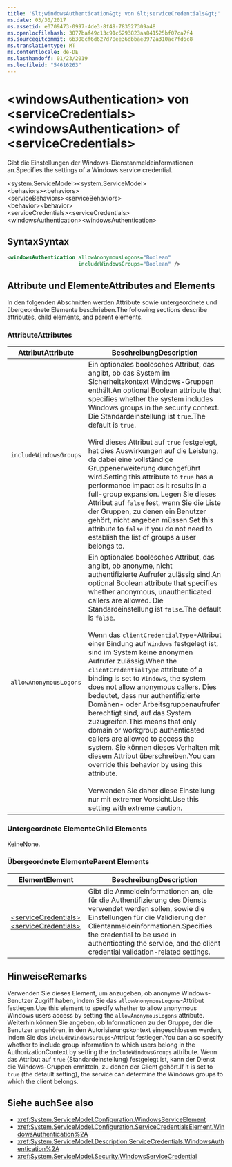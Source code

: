 ```yaml
---
title: '&lt;windowsAuthentication&gt; von &lt;serviceCredentials&gt;'
ms.date: 03/30/2017
ms.assetid: e0709473-0997-4de3-8f49-783527309a48
ms.openlocfilehash: 3077baf49c13c91c6293823aa841525bf07ca7f4
ms.sourcegitcommit: 6b308cf6d627d78ee36dbbae8972a310ac7fd6c8
ms.translationtype: MT
ms.contentlocale: de-DE
ms.lasthandoff: 01/23/2019
ms.locfileid: "54616263"
---
```

# <a name="ltwindowsauthenticationgt-of-ltservicecredentialsgt"></a><span data-ttu-id="d6987-102">&lt;windowsAuthentication&gt; von &lt;serviceCredentials&gt;</span><span class="sxs-lookup"><span data-stu-id="d6987-102">&lt;windowsAuthentication&gt; of &lt;serviceCredentials&gt;</span></span>
<span data-ttu-id="d6987-103">Gibt die Einstellungen der Windows-Dienstanmeldeinformationen an.</span><span class="sxs-lookup"><span data-stu-id="d6987-103">Specifies the settings of a Windows service credential.</span></span>  
  
 <span data-ttu-id="d6987-104">\<system.ServiceModel></span><span class="sxs-lookup"><span data-stu-id="d6987-104">\<system.ServiceModel></span></span>  
<span data-ttu-id="d6987-105">\<behaviors></span><span class="sxs-lookup"><span data-stu-id="d6987-105">\<behaviors></span></span>  
<span data-ttu-id="d6987-106">\<serviceBehaviors></span><span class="sxs-lookup"><span data-stu-id="d6987-106">\<serviceBehaviors></span></span>  
<span data-ttu-id="d6987-107">\<behavior></span><span class="sxs-lookup"><span data-stu-id="d6987-107">\<behavior></span></span>  
<span data-ttu-id="d6987-108">\<serviceCredentials></span><span class="sxs-lookup"><span data-stu-id="d6987-108">\<serviceCredentials></span></span>  
<span data-ttu-id="d6987-109">\<windowsAuthentication></span><span class="sxs-lookup"><span data-stu-id="d6987-109">\<windowsAuthentication></span></span>  
  
## <a name="syntax"></a><span data-ttu-id="d6987-110">Syntax</span><span class="sxs-lookup"><span data-stu-id="d6987-110">Syntax</span></span>  
  
```xml  
<windowsAuthentication allowAnonymousLogons="Boolean"
                       includeWindowsGroups="Boolean" />
```  
  
## <a name="attributes-and-elements"></a><span data-ttu-id="d6987-111">Attribute und Elemente</span><span class="sxs-lookup"><span data-stu-id="d6987-111">Attributes and Elements</span></span>  
 <span data-ttu-id="d6987-112">In den folgenden Abschnitten werden Attribute sowie untergeordnete und übergeordnete Elemente beschrieben.</span><span class="sxs-lookup"><span data-stu-id="d6987-112">The following sections describe attributes, child elements, and parent elements.</span></span>  
  
### <a name="attributes"></a><span data-ttu-id="d6987-113">Attribute</span><span class="sxs-lookup"><span data-stu-id="d6987-113">Attributes</span></span>  
  
|<span data-ttu-id="d6987-114">Attribut</span><span class="sxs-lookup"><span data-stu-id="d6987-114">Attribute</span></span>|<span data-ttu-id="d6987-115">Beschreibung</span><span class="sxs-lookup"><span data-stu-id="d6987-115">Description</span></span>|  
|---------------|-----------------|  
|`includeWindowsGroups`|<span data-ttu-id="d6987-116">Ein optionales boolesches Attribut, das angibt, ob das System im Sicherheitskontext Windows-Gruppen enthält.</span><span class="sxs-lookup"><span data-stu-id="d6987-116">An optional Boolean attribute that specifies whether the system includes Windows groups in the security context.</span></span> <span data-ttu-id="d6987-117">Die Standardeinstellung ist `true`.</span><span class="sxs-lookup"><span data-stu-id="d6987-117">The default is `true`.</span></span><br /><br /> <span data-ttu-id="d6987-118">Wird dieses Attribut auf `true` festgelegt, hat dies Auswirkungen auf die Leistung, da dabei eine vollständige Gruppenerweiterung durchgeführt wird.</span><span class="sxs-lookup"><span data-stu-id="d6987-118">Setting this attribute to `true` has a performance impact as it results in a full-group expansion.</span></span> <span data-ttu-id="d6987-119">Legen Sie dieses Attribut auf `false` fest, wenn Sie die Liste der Gruppen, zu denen ein Benutzer gehört, nicht angeben müssen.</span><span class="sxs-lookup"><span data-stu-id="d6987-119">Set this attribute to `false` if you do not need to establish the list of groups a user belongs to.</span></span>|  
|`allowAnonymousLogons`|<span data-ttu-id="d6987-120">Ein optionales boolesches Attribut, das angibt, ob anonyme, nicht authentifizierte Aufrufer zulässig sind.</span><span class="sxs-lookup"><span data-stu-id="d6987-120">An optional Boolean attribute that specifies whether anonymous, unauthenticated callers are allowed.</span></span> <span data-ttu-id="d6987-121">Die Standardeinstellung ist `false`.</span><span class="sxs-lookup"><span data-stu-id="d6987-121">The default is `false`.</span></span><br /><br /> <span data-ttu-id="d6987-122">Wenn das `clientCredentialType`-Attribut einer Bindung auf `Windows` festgelegt ist, sind im System keine anonymen Aufrufer zulässig.</span><span class="sxs-lookup"><span data-stu-id="d6987-122">When the `clientCredentialType` attribute of a binding is set to `Windows`, the system does not allow anonymous callers.</span></span> <span data-ttu-id="d6987-123">Dies bedeutet, dass nur authentifizierte Domänen- oder Arbeitsgruppenaufrufer berechtigt sind, auf das System zuzugreifen.</span><span class="sxs-lookup"><span data-stu-id="d6987-123">This means that only domain or workgroup authenticated callers are allowed to access the system.</span></span> <span data-ttu-id="d6987-124">Sie können dieses Verhalten mit diesem Attribut überschreiben.</span><span class="sxs-lookup"><span data-stu-id="d6987-124">You can override this behavior by using this attribute.</span></span><br /><br /> <span data-ttu-id="d6987-125">Verwenden Sie daher diese Einstellung nur mit extremer Vorsicht.</span><span class="sxs-lookup"><span data-stu-id="d6987-125">Use this setting with extreme caution.</span></span>|  
  
### <a name="child-elements"></a><span data-ttu-id="d6987-126">Untergeordnete Elemente</span><span class="sxs-lookup"><span data-stu-id="d6987-126">Child Elements</span></span>  
 <span data-ttu-id="d6987-127">Keine</span><span class="sxs-lookup"><span data-stu-id="d6987-127">None.</span></span>  
  
### <a name="parent-elements"></a><span data-ttu-id="d6987-128">Übergeordnete Elemente</span><span class="sxs-lookup"><span data-stu-id="d6987-128">Parent Elements</span></span>  
  
|<span data-ttu-id="d6987-129">Element</span><span class="sxs-lookup"><span data-stu-id="d6987-129">Element</span></span>|<span data-ttu-id="d6987-130">Beschreibung</span><span class="sxs-lookup"><span data-stu-id="d6987-130">Description</span></span>|  
|-------------|-----------------|  
|[<span data-ttu-id="d6987-131">\<serviceCredentials></span><span class="sxs-lookup"><span data-stu-id="d6987-131">\<serviceCredentials></span></span>](../../../../../docs/framework/configure-apps/file-schema/wcf/servicecredentials.md)|<span data-ttu-id="d6987-132">Gibt die Anmeldeinformationen an, die für die Authentifizierung des Diensts verwendet werden sollen, sowie die Einstellungen für die Validierung der Clientanmeldeinformationen.</span><span class="sxs-lookup"><span data-stu-id="d6987-132">Specifies the credential to be used in authenticating the service, and the client credential validation-related settings.</span></span>|  
  
## <a name="remarks"></a><span data-ttu-id="d6987-133">Hinweise</span><span class="sxs-lookup"><span data-stu-id="d6987-133">Remarks</span></span>  
 <span data-ttu-id="d6987-134">Verwenden Sie dieses Element, um anzugeben, ob anonyme Windows-Benutzer Zugriff haben, indem Sie das `allowAnonymousLogons`-Attribut festlegen.</span><span class="sxs-lookup"><span data-stu-id="d6987-134">Use this element to specify whether to allow anonymous Windows users access by setting the `allowAnonymousLogons` attribute.</span></span> <span data-ttu-id="d6987-135">Weiterhin können Sie angeben, ob Informationen zu der Gruppe, der die Benutzer angehören, in den Autorisierungskontext eingeschlossen werden, indem Sie das `includeWindowsGroups`-Attribut festlegen.</span><span class="sxs-lookup"><span data-stu-id="d6987-135">You can also specify whether to include group information to which users belong in the AuthorizationContext by setting the `includeWindowsGroups` attribute.</span></span> <span data-ttu-id="d6987-136">Wenn das Attribut auf `true` (Standardeinstellung) festgelegt ist, kann der Dienst die Windows-Gruppen ermitteln, zu denen der Client gehört.</span><span class="sxs-lookup"><span data-stu-id="d6987-136">If it is set to `true` (the default setting), the service can determine the Windows groups to which the client belongs.</span></span>  
  
## <a name="see-also"></a><span data-ttu-id="d6987-137">Siehe auch</span><span class="sxs-lookup"><span data-stu-id="d6987-137">See also</span></span>
- <xref:System.ServiceModel.Configuration.WindowsServiceElement>
- <xref:System.ServiceModel.Configuration.ServiceCredentialsElement.WindowsAuthentication%2A>
- <xref:System.ServiceModel.Description.ServiceCredentials.WindowsAuthentication%2A>
- <xref:System.ServiceModel.Security.WindowsServiceCredential>
